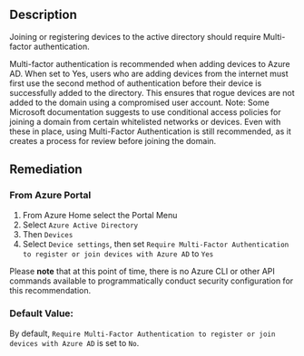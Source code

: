 ## Description

Joining or registering devices to the active directory should require Multi-factor authentication.

Multi-factor authentication is recommended when adding devices to Azure AD. When set to Yes, users who are adding devices from the internet must first use the second method of authentication before their device is successfully added to the directory. This ensures that rogue devices are not added to the domain using a compromised user account. Note: Some Microsoft documentation suggests to use conditional access policies for joining a domain from certain whitelisted networks or devices. Even with
these in place, using Multi-Factor Authentication is still recommended, as it creates a process for review before joining the domain.

## Remediation

### From Azure Portal

  1. From Azure Home select the Portal Menu
  2. Select `Azure Active Directory`
  3. Then `Devices`
  4. Select `Device settings`, then set `Require Multi-Factor Authentication to register or join devices with Azure AD` to `Yes`

Please **note** that at this point of time, there is no Azure CLI or other API commands available to programmatically conduct security configuration for this recommendation.

### Default Value:

By default, `Require Multi-Factor Authentication to register or join devices with Azure AD` is set to `No`.